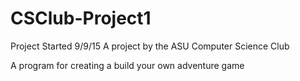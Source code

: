 # CSClub-Project1
Project Started 9/9/15
A project by the ASU Computer Science Club


A program for creating a build your own adventure game


